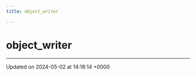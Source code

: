 ```yaml
---
title: object_writer

---
```


# object_writer





-------------------------------

Updated on 2024-05-02 at 14:18:14 +0000